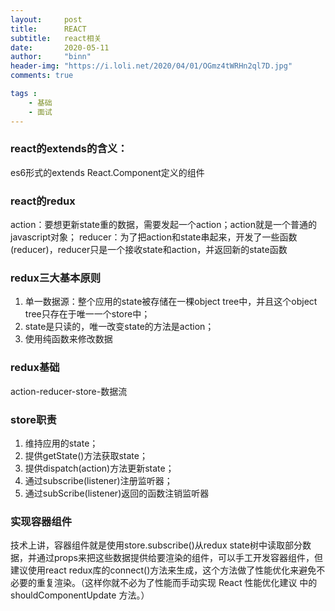 ```yaml
---
layout:     post
title:      REACT
subtitle:   react相关
date:       2020-05-11
author:     "binn"
header-img: "https://i.loli.net/2020/04/01/OGmz4tWRHn2ql7D.jpg"
comments: true

tags :
    - 基础
    - 面试
---
```

### react的extends的含义：
es6形式的extends React.Component定义的组件

### react的redux
action：要想更新state重的数据，需要发起一个action；action就是一个普通的javascript对象；
reducer：为了把action和state串起来，开发了一些函数(reducer)，reducer只是一个接收state和action，并返回新的state函数

### redux三大基本原则
1. 单一数据源：整个应用的state被存储在一棵object tree中，并且这个object tree只存在于唯一一个store中；
2. state是只读的，唯一改变state的方法是action；
3. 使用纯函数来修改数据

### redux基础
action-reducer-store-数据流

### store职责
1. 维持应用的state；
2. 提供getState()方法获取state；
3. 提供dispatch(action)方法更新state；
4. 通过subscribe(listener)注册监听器；
5. 通过subScribe(listener)返回的函数注销监听器

### 实现容器组件
技术上讲，容器组件就是使用store.subscribe()从redux state树中读取部分数据，并通过props来把这些数据提供给要渲染的组件，可以手工开发容器组件，但建议使用react redux库的connect()方法来生成，这个方法做了性能优化来避免不必要的重复渲染。（这样你就不必为了性能而手动实现 React 性能优化建议 中的 shouldComponentUpdate 方法。）


